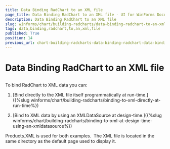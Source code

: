```yaml
---
title: Data Binding RadChart to an XML file
page_title: Data Binding RadChart to an XML file - UI for WinForms Documentation
description: Data Binding RadChart to an XML file
slug: winforms/chart/building-radcharts/data-binding-radchart-to-an-xml-file
tags: data,binding,radchart,to,an,xml,file
published: True
position: 14
previous_url: chart-building-radcharts-data-binding-radchart-data-binding-radchart-to-an-xml-file
---
```


# Data Binding RadChart to an XML file



## 

To bind RadChart to XML data you can: 

1. [Bind directly to the XML file itself programmatically at run-time.]({%slug winforms/chart/building-radcharts/binding-to-xml-directly-at-run-time%})

1. [Bind to XML data by using an XMLDataSource at design-time.]({%slug winforms/chart/building-radcharts/binding-to-xml-at-design-time-using-an-xmldatasource%})

Products.XML is used for both examples.  The XML file is located in the same directory as the default page used to display it.




